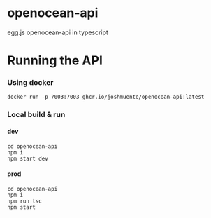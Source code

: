 # openocean-api
egg.js openocean-api in typescript

# Running the API
### Using docker
`docker run -p 7003:7003 ghcr.io/joshmuente/openocean-api:latest`

### Local build & run
#### dev
```
cd openocean-api
npm i
npm start dev
```

#### prod
```
cd openocean-api
npm i
npm run tsc
npm start
```

